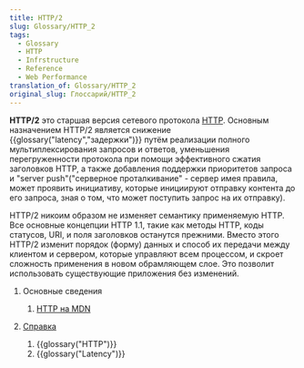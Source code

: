 ```yaml
---
title: HTTP/2
slug: Glossary/HTTP_2
tags:
  - Glossary
  - HTTP
  - Infrstructure
  - Reference
  - Web Performance
translation_of: Glossary/HTTP_2
original_slug: Глоссарий/HTTP_2
---
```


**HTTP/2** это старшая версия сетевого протокола [HTTP](/ru/docs/Web/HTTP/Basics_of_HTTP). Основным назначением HTTP/2 является снижение {{glossary("latency","задержки")}} путём реализации полного мультиплексирования запросов и ответов, уменьшения перегруженности протокола при помощи эффективного сжатия заголовков HTTP, а также добавления поддержки приоритетов запроса и "server push"("серверное проталкивание" - сервер имея правила, может проявить инициативу, которые инициируют отправку контента до его запроса, зная о том, что может поступить запрос на их отправку).

HTTP/2 никоим образом не изменяет семантику применяемую HTTP. Все основные концепции HTTP 1.1, такие как методы HTTP, коды статусов, URI, и поля заголовков останутся прежними. Вместо этого HTTP/2 изменит порядок (форму) данных и способ их передачи между клиентом и сервером, которые управляют всем процессом, и скроет сложность применения в новом обрамляющем слое. Это позволит использовать существующие приложения без изменений.

1. Основные сведения

    1. [HTTP на MDN](/ru/docs/Web/HTTP)

2. [Справка](/ru/docs/Glossary)

    1. {{glossary("HTTP")}}
    2. {{glossary("Latency")}}
